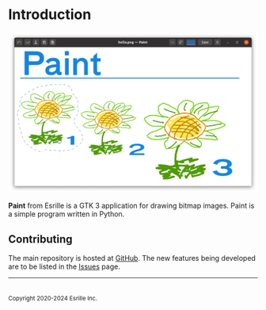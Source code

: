 # Introduction

![screenshot](screenshot.png)

**Paint** from Esrille is a GTK 3 application for drawing bitmap images.
Paint is a simple program written in Python.

## Contributing

The main repository is hosted at [GitHub](https://github.com/esrille/paint).
The new features being developed are to be listed in the [Issues](https://github.com/esrille/paint/issues) page.

<hr>
<br><small>Copyright 2020-2024 Esrille Inc. </small>
